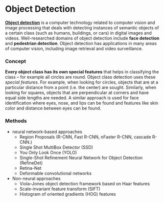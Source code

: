 # **Object Detection**

**[Object detection](https://en.wikipedia.org/wiki/Object_detection)** is a computer technology related to computer vision and image processing that deals with detecting instances of semantic objects of a certain class (such as humans, buildings, or cars) in digital images and videos. Well-researched domains of object detection include **face detection** and **pedestrian detection**. Object detection has applications in many areas of computer vision, including image retrieval and video surveillance.


### **Concept**

**Every object class has its own special features** that helps in classifying the class – for example all circles are round. Object class detection uses these *special features*. For example, when looking for circles, objects that are at a particular distance from a point (i.e. the center) are sought. Similarly, when looking for squares, objects that are perpendicular at corners and have equal side lengths are needed. A similar approach is used for face identification where eyes, nose, and lips can be found and features like skin color and distance between eyes can be found.

### **Methods**

* neural network-based approaches
	* Region Proposals (R-CNN, Fast R-CNN, nFaster R-CNN, cascade R-CNN.)
	* Single Shot MultiBox Detector (SSD)
	* You Only Look Once (YOLO)
	* Single-Shot Refinement Neural Network for Object Detection (RefineDet)
	* Retina-Net
	* Deformable convolutional networks
* Non-neural approaches
	* Viola–Jones object detection framework based on Haar features
	* Scale-invariant feature transform (SIFT)
	* Histogram of oriented gradients (HOG) features
